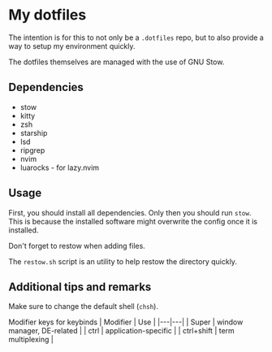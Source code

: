# My dotfiles

The intention is for this to not only be a `.dotfiles` repo,
but to also provide a way to setup my environment quickly.

The dotfiles themselves are managed with the use of GNU Stow.

## Dependencies

* stow
* kitty
* zsh
* starship
* lsd
* ripgrep
* nvim
* luarocks - for lazy.nvim

## Usage

First, you should install all dependencies. Only then you should run `stow`.
This is because the installed software might overwrite the config once
it is installed.

Don't forget to restow when adding files.

The `restow.sh` script is an utility to help restow the directory quickly.


## Additional tips and remarks

Make sure to change the default shell (`chsh`).

Modifier keys for keybinds
| Modifier | Use |
|---|---|
| Super | window manager, DE-related |
| ctrl | application-specific |
| ctrl+shift | term multiplexing |
